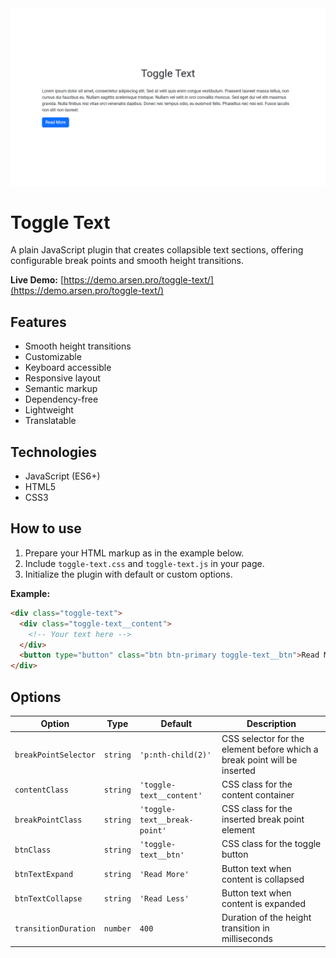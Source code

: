 <kbd>
    <img src="img/toggle-text.png" alt="Toggle Text">
</kbd>


# Toggle Text
A plain JavaScript plugin that creates collapsible text sections,
offering configurable break points and smooth height transitions.


**Live Demo:**
[https://demo.arsen.pro/toggle-text/](https://demo.arsen.pro/toggle-text/)


## Features
* Smooth height transitions
* Customizable
* Keyboard accessible
* Responsive layout
* Semantic markup
* Dependency-free
* Lightweight
* Translatable


## Technologies
* JavaScript (ES6+)
* HTML5
* CSS3


## How to use
1. Prepare your HTML markup as in the example below.
2. Include `toggle-text.css` and `toggle-text.js` in your page.
3. Initialize the plugin with default or custom options.

**Example:**
```html
<div class="toggle-text">
  <div class="toggle-text__content">
    <!-- Your text here -->
  </div>
  <button type="button" class="btn btn-primary toggle-text__btn">Read More</button>
</div>
```


## Options
| Option               | Type     | Default                      | Description                                                              |
|----------------------|----------|------------------------------|--------------------------------------------------------------------------|
| `breakPointSelector` | `string` | `'p:nth-child(2)'`           | CSS selector for the element before which a break point will be inserted |
| `contentClass`       | `string` | `'toggle-text__content'`     | CSS class for the content container                                      |
| `breakPointClass`    | `string` | `'toggle-text__break-point'` | CSS class for the inserted break point element                           |
| `btnClass`           | `string` | `'toggle-text__btn'`         | CSS class for the toggle button                                          |
| `btnTextExpand`      | `string` | `'Read More'`                | Button text when content is collapsed                                    |
| `btnTextCollapse`    | `string` | `'Read Less'`                | Button text when content is expanded                                     |
| `transitionDuration` | `number` | `400`                        | Duration of the height transition in milliseconds                        |